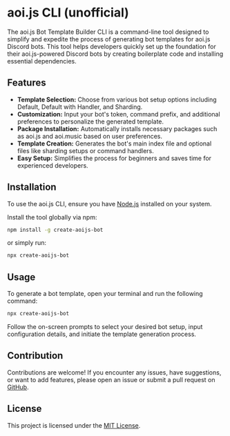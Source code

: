 # aoi.js CLI (unofficial)

The aoi.js Bot Template Builder CLI is a command-line tool designed to simplify and expedite the process of generating bot templates for aoi.js Discord bots. This tool helps developers quickly set up the foundation for their aoi.js-powered Discord bots by creating boilerplate code and installing essential dependencies.

## Features

- **Template Selection:** Choose from various bot setup options including Default, Default with Handler, and Sharding.
- **Customization:** Input your bot's token, command prefix, and additional preferences to personalize the generated template.
- **Package Installation:** Automatically installs necessary packages such as aoi.js and aoi.music based on user preferences.
- **Template Creation:** Generates the bot's main index file and optional files like sharding setups or command handlers.
- **Easy Setup:** Simplifies the process for beginners and saves time for experienced developers.

## Installation

To use the aoi.js CLI, ensure you have [Node.js](https://nodejs.org/) installed on your system.

Install the tool globally via npm:

```bash
npm install -g create-aoijs-bot
```

or simply run:

```bash
npx create-aoijs-bot
```

## Usage

To generate a bot template, open your terminal and run the following command:

```bash
npx create-aoijs-bot
```

Follow the on-screen prompts to select your desired bot setup, input configuration details, and initiate the template generation process.

## Contribution

Contributions are welcome! If you encounter any issues, have suggestions, or want to add features, please open an issue or submit a pull request on [GitHub](https://github.com/faf4a/aoi-cli).

## License

This project is licensed under the [MIT License](LICENSE).
